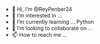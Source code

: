 - 👋 Hi, I’m @ReyPenber24
- 👀 I’m interested in ...
- 🌱 I’m currently learning ... Python 
- 💞️ I’m looking to collaborate on ...
- 📫 How to reach me ...

<!---
ReyPenber24/ReyPenber24 is a ✨ special ✨ repository because its `README.md` (this file) appears on your GitHub profile.
You can click the Preview link to take a look at your changes.
--->
